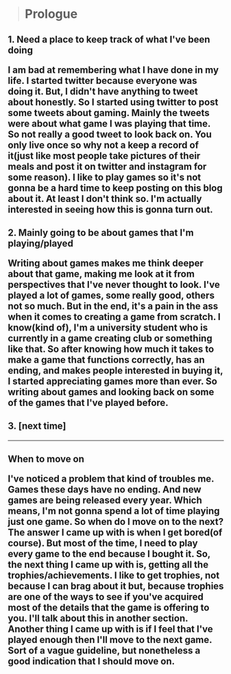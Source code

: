 > <h1> Prologue  

<h2> 1. Need a place to keep track of what I've been doing 

I am bad at remembering what I have done in my life. I started twitter because everyone was doing it. But, I didn't have anything to tweet about honestly. So I started using twitter to post some tweets about gaming. Mainly the tweets were about what game I was playing that time. So not really a good tweet to look back on. You only live once so why not a keep a record of it(just like most people take pictures of their meals and post it on twitter and instagram for some reason). I like to play games so it's not gonna be a hard time to keep posting on this blog about it. At least I don't think so. I'm actually interested in seeing how this is gonna turn out. 

<h2> 2. Mainly going to be about games that I'm playing/played   

Writing about games makes me think deeper about that game, making me look at it from perspectives that I've never thought to look. I've played a lot of games, some really good, others not so much. But in the end, it's a pain in the ass when it comes to creating a game from scratch. I know(kind of), I'm a university student who is currently in a game creating club or something like that. So after knowing how much it takes to make a game that functions correctly, has an ending, and makes people interested in buying it, I started appreciating games more than ever. So writing about games and looking back  on some of the games that I've played before.

<h2> 3. [next time]  

---

<h2> When to move on

I've noticed a problem that kind of troubles me. **Games these days have no ending.** And new games are being released every year. Which means, I'm not gonna spend a lot of time playing just one game. So when do I move on to the next? The answer I came up with is when I get bored(of course). But most of the time, I need to play every game to the end because I bought it. So, the next thing I came up with is, getting all the trophies/achievements. I like to get trophies, not because I can brag about it but, because trophies are one of the ways to see if you've acquired most of the details that the game is offering to you. I'll talk about this in another section. Another thing I came up with is if I feel that I've played enough then I'll move to the next game. Sort of a vague guideline, but nonetheless a good indication that I should move on. 








